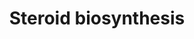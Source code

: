 ---
annotations:
- id: PW:0000040
  parent: classic metabolic pathway
  type: Pathway Ontology
  value: steroid hormone biosynthetic pathway
authors:
- MaintBot
- Andra
- Mkutmon
- Egonw
- Eweitz
description: ''
last-edited: 2022-02-14
organisms:
- Bos taurus
redirect_from:
- /index.php/Pathway:WP1024
- /instance/WP1024
- /instance/WP1024_r121240
revision: r121240
schema-jsonld:
- '@context': https://schema.org/
  '@id': https://wikipathways.github.io/pathways/WP1024.html
  '@type': Dataset
  creator:
    '@type': Organization
    name: WikiPathways
  description: ''
  keywords:
  - 17-alpha-OH-Pregnenolone
  - 17-alpha-OH-Progesterone
  - Androstenediol
  - Androstenedione
  - CPN1
  - CYP17A1
  - Cholesterol
  - Dihydrotestosterone
  - Estradiol
  - Estrone
  - F13B
  - HSD17B1
  - HSD17B2
  - HSD17B3
  - HSD17B4
  - HSD17B7
  - HSD3B
  - Pregnenolone
  - Progesterone
  - Testosterone
  - dehydroepiandrosterone
  license: CC0
  name: Steroid biosynthesis
seo: CreativeWork
title: Steroid biosynthesis
wpid: WP1024
---